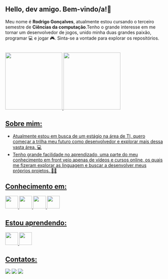 ## Hello, dev amigo. Bem-vindo/a!👋
 <P>Meu nome é <Strong>Rodrigo Gonçalves</Strong>, atualmente estou cursando o terceiro semestre de <Strong>Ciências da computação</Strong>.Tenho o grande interesse em me tornar um desenvolvedor de jogos, unido minha duas grandes paixão, programar 💻 e jogar 🎮. Sinta-se a vontade para explorar os repositórios.</P> <br>

<div>
<a href="https://github.com/RodrigoGoncalves24">
<img loading="lazy" height="180em" src="https://github-readme-stats.vercel.app/api/top-langs/?username=RodrigoGoncalves24&layout=compact&langs_count=7&theme=dracula"/>
<img loading="lazy" height="180em" src="https://github-readme-stats.vercel.app/api?username=RodrigoGoncalves24&show_icons=true&theme=dracula&include_all_commits=true&count_private=true"/>
</div>

## Sobre mim:
 <ul> 
<li>Atualmente estou em busca de um estágio na área de TI, quero começar a trilha meu futuro como desenvolvedor e explorar mais dessa vasta área. 💻 </li>
<li>Tenho grande facilidade no aprendizado, uma parte do meu conhecimento em front veio apenas de vídeos e cursos online, os quais me fizeram explorar as linguagem e buscar a desenvolver meus próprios projetos. 👨‍💻 </li>
</ul>

## Conhecimento em: 
<div>
<img src="https://cdn.jsdelivr.net/gh/devicons/devicon@latest/icons/java/java-original.svg" width="40" height="40"/>
<img src="https://cdn.jsdelivr.net/gh/devicons/devicon@latest/icons/html5/html5-original-wordmark.svg" width="40" height="40"/>
<img src="https://cdn.jsdelivr.net/gh/devicons/devicon@latest/icons/css3/css3-original-wordmark.svg" width="40" height="40"/>
<img src="https://cdn.jsdelivr.net/gh/devicons/devicon@latest/icons/javascript/javascript-original.svg" width="40" height="40"/>
</div>

## Estou aprendendo:
<div>
<img src="https://cdn.jsdelivr.net/gh/devicons/devicon@latest/icons/c/c-original.svg" width="40" height="40"/>
<img src="https://cdn.jsdelivr.net/gh/devicons/devicon@latest/icons/python/python-original.svg" width="40" height="40"/>
</div>

## Contatos:

<div>
<a href="https://www.instagram.com/teh.rodrigo_?igsh=eGF6cWRtcDQ3dXN3" target="_blank"><img loading="lazy" src="https://img.shields.io/badge/-Instagram-%23E4405F?style=for-the-badge&logo=instagram&logoColor=white" target="_blank"></a>
<a href = "rodrigogoncalves2408@gmail.com"><img loading="lazy" src="https://img.shields.io/badge/Gmail-D14836?style=for-the-badge&logo=gmail&logoColor=white" target="_blank"></a>
<a href="https://www.linkedin.com/in/rodrigo-gon%C3%A7alves-680058171/" target="_blank"><img loading="lazy" src="https://img.shields.io/badge/-LinkedIn-%230077B5?style=for-the-badge&logo=linkedin&logoColor=white" target="_blank"></a>   
</div>
